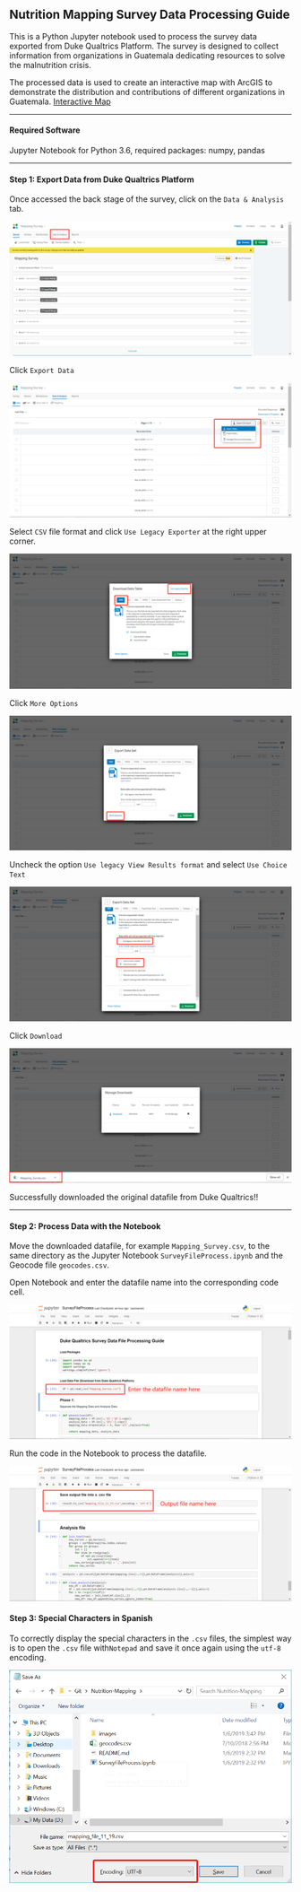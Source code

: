 ## Nutrition Mapping Survey Data Processing Guide

This is a Python Jupyter notebook used to process the survey data exported from Duke Qualtrics Platform. The survey is designed to collect information from organizations in Guatemala dedicating resources to solve the malnutrition crisis. 

The processed data is used to create an interactive map with ArcGIS to demonstrate the distribution and contributions of different organizations in Guatemala. [Interactive Map](http://www.sesan.gob.gt/wordpress/informacion/conectateguate/)

---

#### Required Software

Jupyter Notebook for Python 3.6, required packages: numpy, pandas

---

#### Step 1: Export Data from Duke Qualtrics Platform

Once accessed the back stage of the survey, click on the `Data & Analysis` tab.

![](images/1.png)

Click `Export Data`

![](images/2.png)

Select `CSV` file format and click `Use Legacy Exporter` at the right upper corner.

![](images/3.png)

Click `More Options`

![](images/4.png)

Uncheck the option `Use legacy View Results format` and select `Use Choice Text`

![](images/5.png)

Click `Download`

![](images/6.png)

Successfully downloaded the original datafile from Duke Qualtrics!!

---

#### Step 2: Process Data with the Notebook

Move the downloaded datafile, for example `Mapping_Survey.csv`, to the same directory as the Jupyter Notebook `SurveyFileProcess.ipynb` and the Geocode file `geocodes.csv`.

Open Notebook and enter the datafile name into the corresponding code cell.

![](images/7.png)

Run the code in the Notebook to process the datafile.

![](images/8.png)

#### Step 3: Special Characters in Spanish

To correctly display the special characters in the `.csv` files, the simplest way is to open the `.csv` file with`Notepad` and save it once again using the `utf-8` encoding.

![](images/9.png)